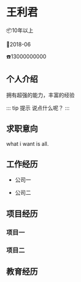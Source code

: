 # 王利君

:package:10年以上

:date:2018-06

:phone:13000000000

## 个人介绍

拥有超强的能力，丰富的经验

::: tip 提示
说点什么呢？
:::

## 求职意向

what i want is all.

## 工作经历

- 公司一

- 公司二

## 项目经历

### 项目一

### 项目二

## 教育经历

